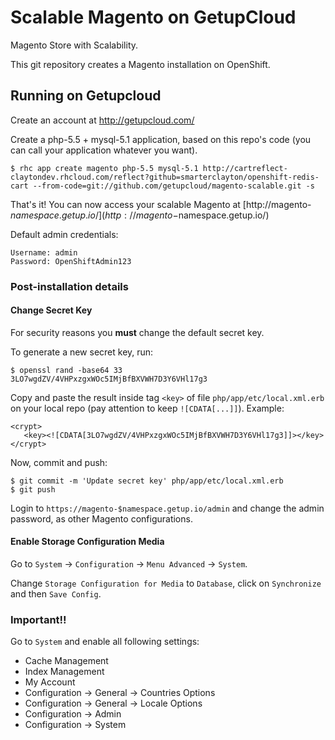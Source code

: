 Scalable Magento on GetupCloud
==============================

Magento Store with Scalability.

This git repository creates a Magento installation on OpenShift.

Running on Getupcloud
---------------------

Create an account at http://getupcloud.com/

Create a php-5.5 + mysql-5.1 application, based on this repo's code (you can call your application whatever you want).

    $ rhc app create magento php-5.5 mysql-5.1 http://cartreflect-claytondev.rhcloud.com/reflect?github=smarterclayton/openshift-redis-cart --from-code=git://github.com/getupcloud/magento-scalable.git -s

That's it! You can now access your scalable Magento at [http://magento-$namespace.getup.io/](http://magento-$namespace.getup.io/)
	
Default admin credentials:

    Username: admin
    Password: OpenShiftAdmin123

### Post-installation details

#### Change Secret Key

For security reasons you __must__ change the default secret key.

To generate a new secret key, run:

    $ openssl rand -base64 33
    3LO7wgdZV/4VHPxzgxWOc5IMjBfBXVWH7D3Y6VHl17g3
	
Copy and paste the result inside tag `<key>` of file `php/app/etc/local.xml.erb` on your local repo 
(pay attention to keep `![CDATA[...]]`).
Example:

    <crypt>
       <key><![CDATA[3LO7wgdZV/4VHPxzgxWOc5IMjBfBXVWH7D3Y6VHl17g3]]></key>
    </crypt>
    
Now, commit and push:

    $ git commit -m 'Update secret key' php/app/etc/local.xml.erb
    $ git push

Login to `https://magento-$namespace.getup.io/admin` and change the admin password,
as other Magento configurations.
	
#### Enable Storage Configuration Media

Go to `System` -> `Configuration` -> `Menu Advanced` -> `System`.

Change `Storage Configuration for Media` to `Database`, click on `Synchronize` and then `Save Config`.


### Important!!

Go to `System` and enable all following settings:

* Cache Management
* Index Management
* My Account
* Configuration -> General -> Countries Options
* Configuration -> General -> Locale Options
* Configuration -> Admin
* Configuration -> System
